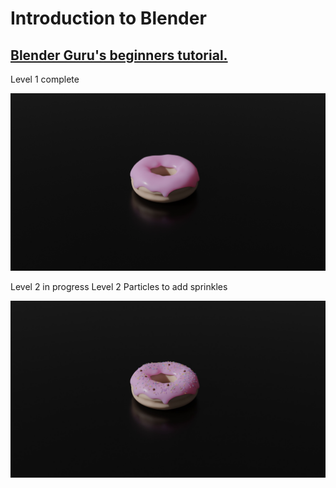 # Introduction to Blender 
## [Blender Guru's beginners tutorial.](https://www.youtube.com/watch?v=TPrnSACiTJ4)  
Level 1 complete  

![Level 1 Render - Donut with icing](https://raw.githubusercontent.com/nat96tay/Intro-To-Blender/main/Renders/Level1.jpg)

Level 2 in progress
Level 2 Particles to add sprinkles

![Level 2 Render - Donut with icing and sprinkles](https://raw.githubusercontent.com/nat96tay/Intro-To-Blender/main/Renders/Level2_Sprinkies.jpg)